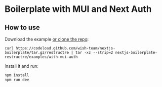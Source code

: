 # Boilerplate with MUI and Next Auth

## How to use

Download the example [or clone the repo](https://github.com/wish-team/nextjs-boilerplate):

```
curl https://codeload.github.com/wish-team/nextjs-boilerplate/tar.gz/restructre | tar -xz --strip=2 nextjs-boilerplate-restructre/examples/with-mui-auth
```

Install it and run:

```sh
npm install
npm run dev
```
